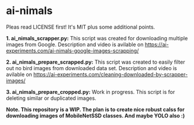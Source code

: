 # ai-nimals
 
Pleas read LICENSE first! It's MIT plus some additional points.

<b>1. ai_nimals_scrapper.py:</b>
This script was created for downloading multiple images from Google. Description and video is avilable on https://ai-experiments.com/ai-nimals-google-images-scrapping/

<b>2. ai_nimals_prepare_scrapped.py:</b>
This script was created to easily filter out no bird images from downloaded data set. Description and video is avilable on https://ai-experiments.com/cleaning-downloaded-by-scrapper-images/

<b> 3. ai_nimals_prepare_cropped.py:</b>
Work in progress. This script is for deleting similar or duplicated images.



<b>Note. This repository is a WIP. The plan is to create nice robust calss for downloading images of MobileNetSSD classes. And maybe YOLO also :)<b>
 

